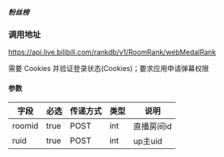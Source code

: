 ##### 粉丝榜

### 调用地址

https://api.live.bilibili.com/rankdb/v1/RoomRank/webMedalRank

需要 Cookies 并验证登录状态(Cookies)；要求应用申请弹幕权限

#### 参数

|字段|必选|传递方式|类型|说明|
|----|----|--------|----|----|
| roomid      | true  |POST| int    | 直播房间id     |
| ruid        | true  | POST|int    | up主uid     |
